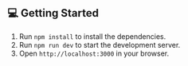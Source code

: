 ## 💻 Getting Started

1. Run `npm install` to install the dependencies.
2. Run `npm run dev` to start the development server.
3. Open `http://localhost:3000` in your browser.
